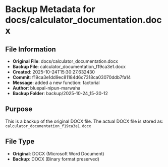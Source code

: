 # Backup Metadata for docs/calculator_documentation.docx

## File Information
- **Original File**: docs/calculator_documentation.docx
- **Backup File**: calculator_documentation_f19ca3e1.docx
- **Created**: 2025-10-24T15:30:27.632430
- **Commit**: f19ca3e1dd9ec81184d6c7318ca03070ddb7fa14
- **Message**: added a new function: factorial
- **Author**: bluepal-nipun-marwaha
- **Backup Folder**: backup/2025-10-24_15-30-12

## Purpose
This is a backup of the original DOCX file. The actual DOCX file is stored as: `calculator_documentation_f19ca3e1.docx`

## File Type
- **Original**: DOCX (Microsoft Word Document)
- **Backup**: DOCX (Binary format preserved)
